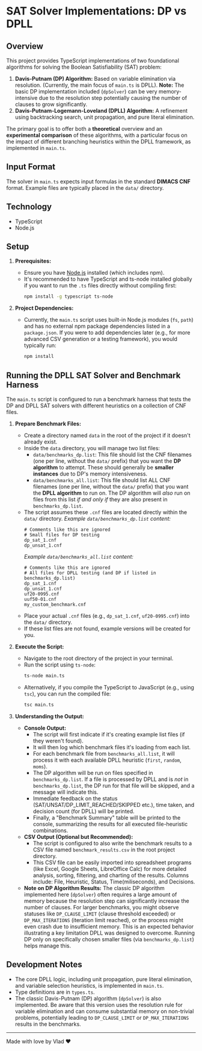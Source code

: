 # SAT Solver Implementations: DP vs DPLL

## Overview

This project provides TypeScript implementations of two foundational algorithms for solving the Boolean Satisfiability (SAT) problem:

1.  **Davis-Putnam (DP) Algorithm:** Based on variable elimination via resolution. (Currently, the main focus of `main.ts` is DPLL). **Note:** The basic DP implementation included (`dpSolver`) can be very memory-intensive due to the resolution step potentially causing the number of clauses to grow significantly.
2.  **Davis-Putnam-Logemann-Loveland (DPLL) Algorithm:** A refinement using backtracking search, unit propagation, and pure literal elimination.

The primary goal is to offer both a **theoretical** overview and an **experimental comparison** of these algorithms, with a particular focus on the impact of different branching heuristics within the DPLL framework, as implemented in `main.ts`.

## Input Format

The solver in `main.ts` expects input formulas in the standard **DIMACS CNF** format. Example files are typically placed in the `data/` directory.

## Technology

*   TypeScript
*   Node.js

## Setup

1.  **Prerequisites:**
    *   Ensure you have [Node.js](https://nodejs.org/) installed (which includes npm).
    *   It's recommended to have TypeScript and ts-node installed globally if you want to run the `.ts` files directly without compiling first:
        ```bash
        npm install -g typescript ts-node
        ```

2.  **Project Dependencies:**
    *   Currently, the `main.ts` script uses built-in Node.js modules (`fs`, `path`) and has no external npm package dependencies listed in a `package.json`. If you were to add dependencies later (e.g., for more advanced CSV generation or a testing framework), you would typically run:
        ```bash
        npm install
        ```

## Running the DPLL SAT Solver and Benchmark Harness

The `main.ts` script is configured to run a benchmark harness that tests the DP and DPLL SAT solvers with different heuristics on a collection of CNF files.

1.  **Prepare Benchmark Files:**
    *   Create a directory named `data` in the root of the project if it doesn't already exist.
    *   Inside the `data` directory, you will manage two list files:
        *   `data/benchmarks_dp.list`: This file should list the CNF filenames (one per line, without the `data/` prefix) that you want the **DP algorithm** to attempt. These should generally be **smaller instances** due to DP's memory intensiveness.
        *   `data/benchmarks_all.list`: This file should list ALL CNF filenames (one per line, without the `data/` prefix) that you want the **DPLL algorithm** to run on. The DP algorithm will *also* run on files from this list *if and only if* they are also present in `benchmarks_dp.list`.
    *   The script assumes these `.cnf` files are located directly within the `data/` directory.
        *Example `data/benchmarks_dp.list` content:*
        ```
        # Comments like this are ignored
        # Small files for DP testing
        dp_sat_1.cnf
        dp_unsat_1.cnf
        ```
        *Example `data/benchmarks_all.list` content:*
        ```
        # Comments like this are ignored
        # All files for DPLL testing (and DP if listed in benchmarks_dp.list)
        dp_sat_1.cnf
        dp_unsat_1.cnf
        uf20-0995.cnf
        uuf50-01.cnf
        my_custom_benchmark.cnf
        ```
    *   Place your actual `.cnf` files (e.g., `dp_sat_1.cnf`, `uf20-0995.cnf`) into the `data/` directory.
    *   If these list files are not found, example versions will be created for you.

2.  **Execute the Script:**
    *   Navigate to the root directory of the project in your terminal.
    *   Run the script using `ts-node`:
        ```bash
        ts-node main.ts
        ```
    *   Alternatively, if you compile the TypeScript to JavaScript (e.g., using `tsc`), you can run the compiled file:
        ```bash
        tsc main.ts
        ```

3.  **Understanding the Output:**
    *   **Console Output:**
        *   The script will first indicate if it's creating example list files (if they weren't found).
        *   It will then log which benchmark files it's loading from each list.
        *   For each benchmark file from `benchmarks_all.list`, it will process it with each available DPLL heuristic (`first`, `random`, `moms`).
        *   The DP algorithm will be run on files specified in `benchmarks_dp.list`. If a file is processed by DPLL and is *not* in `benchmarks_dp.list`, the DP run for that file will be skipped, and a message will indicate this.
        *   Immediate feedback on the status (SAT/UNSAT/DP_LIMIT_REACHED/SKIPPED etc.), time taken, and decision count (for DPLL) will be printed.
        *   Finally, a "Benchmark Summary" table will be printed to the console, summarizing the results for all executed file-heuristic combinations.
    *   **CSV Output (Optional but Recommended):**
        *   The script is configured to also write the benchmark results to a CSV file named `benchmark_results.csv` in the root project directory.
        *   This CSV file can be easily imported into spreadsheet programs (like Excel, Google Sheets, LibreOffice Calc) for more detailed analysis, sorting, filtering, and charting of the results. Columns include: File, Heuristic, Status, Time(miliseconds), and Decisions.
    *   **Note on DP Algorithm Results:** The classic DP algorithm implemented here (`dpSolver`) often requires a large amount of memory because the resolution step can significantly increase the number of clauses. For larger benchmarks, you might observe statuses like `DP_CLAUSE_LIMIT` (clause threshold exceeded) or `DP_MAX_ITERATIONS` (iteration limit reached), or the process might even crash due to insufficient memory. This is an expected behavior illustrating a key limitation DPLL was designed to overcome. Running DP only on specifically chosen smaller files (via `benchmarks_dp.list`) helps manage this.

## Development Notes

*   The core DPLL logic, including unit propagation, pure literal elimination, and variable selection heuristics, is implemented in `main.ts`.
*   Type definitions are in `types.ts`.
*   The classic Davis-Putnam (DP) algorithm (`dpSolver`) is also implemented. Be aware that this version uses the resolution rule for variable elimination and can consume substantial memory on non-trivial problems, potentially leading to `DP_CLAUSE_LIMIT` or `DP_MAX_ITERATIONS` results in the benchmarks.
___
Made with love by Vlad ❤️